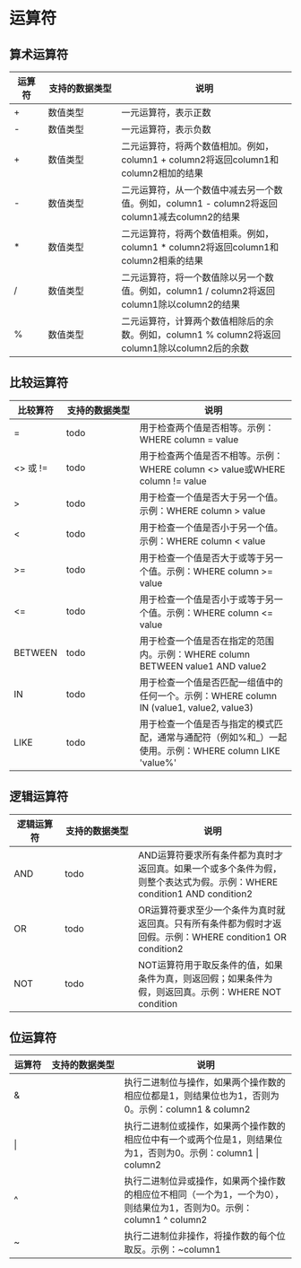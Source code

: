 # 运算符

## 算术运算符
|  <div style="width:45px">运算符</div>   | <div style="width:115px">支持的数据类型</div>  | 说明  |
|  ----                                  | ----                                         |----  |
| +                                      | 数值类型                                      | 一元运算符，表示正数  |
| -                                      | 数值类型                                      | 一元运算符，表示负数  |
| +                                      | 数值类型                                      | 二元运算符，将两个数值相加。例如，column1 + column2将返回column1和column2相加的结果  |
| -                                      | 数值类型                                      | 二元运算符，从一个数值中减去另一个数值。例如，column1 - column2将返回column1减去column2的结果  |
| *                                      | 数值类型                                      | 二元运算符，将两个数值相乘。例如，column1 * column2将返回column1和column2相乘的结果  |
| /                                      | 数值类型                                      | 二元运算符，将一个数值除以另一个数值。例如，column1 / column2将返回column1除以column2的结果  |
| %                                      | 数值类型                                      | 二元运算符，计算两个数值相除后的余数。例如，column1 % column2将返回column1除以column2后的余数  |


## 比较运算符
|  比较算符   | <div style="width:115px">支持的数据类型</div>  | 说明  |
|  ----     | ----                                         |----  |
| =         | todo                                         | 用于检查两个值是否相等。示例：WHERE column = value |
| <> 或 !=  | todo                                          | 用于检查两个值是否不相等。示例：WHERE column <> value或WHERE column != value |
| >         | todo                                         | 用于检查一个值是否大于另一个值。示例：WHERE column > value |
| <         | todo                                         | 用于检查一个值是否小于另一个值。示例：WHERE column < value |
| >=        | todo                                         | 用于检查一个值是否大于或等于另一个值。示例：WHERE column >= value |
| <=        | todo                                         | 用于检查一个值是否小于或等于另一个值。示例：WHERE column <= value |
| BETWEEN   | todo                                         |  用于检查一个值是否在指定的范围内。示例：WHERE column BETWEEN value1 AND value2 |
| IN        | todo                                         | 用于检查一个值是否匹配一组值中的任何一个。示例：WHERE column IN (value1, value2, value3) |
| LIKE      | todo                                         | 用于检查一个值是否与指定的模式匹配，通常与通配符（例如%和_）一起使用。示例：WHERE column LIKE 'value%' |


## 逻辑运算符
| <div style="width:75px">逻辑运算符</div> | <div style="width:115px">支持的数据类型</div>  | 说明        |
|  ----                                  | ----                                         |----         |
| AND                                    | todo                                         | AND运算符要求所有条件都为真时才返回真。如果一个或多个条件为假，则整个表达式为假。示例：WHERE condition1 AND condition2  |
| OR                                     | todo                                         | OR运算符要求至少一个条件为真时就返回真。只有所有条件都为假时才返回假。示例：WHERE condition1 OR condition2  |
| NOT                                    | todo                                         | NOT运算符用于取反条件的值，如果条件为真，则返回假；如果条件为假，则返回真。示例：WHERE NOT condition  |

## 位运算符
|  <div style="width:50px">运算符</div>   | <div style="width:115px">支持的数据类型</div>  | 说明  |
|  ----                                  | ----                                         |----  |
| &                                      |                                              | 执行二进制位与操作，如果两个操作数的相应位都是1，则结果位也为1，否则为0。示例：column1 & column2  |
| \|                                     |                                              | 执行二进制位或操作，如果两个操作数的相应位中有一个或两个位是1，则结果位为1，否则为0。示例：column1 \| column2  |
| ^                                      |                                              | 执行二进制位异或操作，如果两个操作数的相应位不相同（一个为1，一个为0），则结果位为1，否则为0。示例：column1 ^ column2  |
| ~                                      |                                              | 执行二进制位非操作，将操作数的每个位取反。示例：~column1 |
